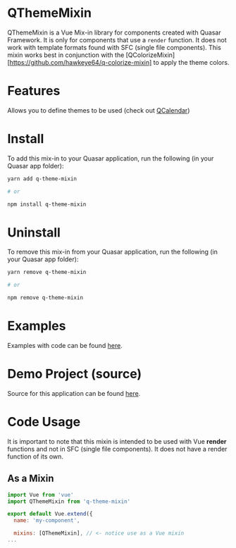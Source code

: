 QThemeMixin
===

QThemeMixin is a Vue Mix-in library for components created with Quasar Framework. It is only for components that use a `render` function. It does not work with template formats found with SFC (single file components). This mixin works best in conjunction with the [QColorizeMixin][https://github.com/hawkeye64/q-colorize-mixin] to apply the theme colors.

# Features

Allows you to define themes to be used (check out [QCalendar](https://github.com/quasarframework/app-extension-qcalendar))

# Install
To add this mix-in to your Quasar application, run the following (in your Quasar app folder):

```bash
yarn add q-theme-mixin

# or

npm install q-theme-mixin
```

# Uninstall
To remove this mix-in from your Quasar application, run the following (in your Quasar app folder):

```bash
yarn remove q-theme-mixin

# or

npm remove q-theme-mixin
```

# Examples
Examples with code can be found [here](https://hawkeye64.github.io/q-theme-mixin/examples).

# Demo Project (source)
Source for this application can be found [here](https://github.com/hawkeye64/q-theme-mixin/tree/master/demo).

# Code Usage

It is important to note that this mixin is intended to be used with Vue **render** functions and not in SFC (single file components). It does not have a render function of its own.

## As a Mixin

```js
import Vue from 'vue'
import QThemeMixin from 'q-theme-mixin'

export default Vue.extend({
  name: 'my-component',

  mixins: [QThemeMixin], // <- notice use as a Vue mixin
...
```
